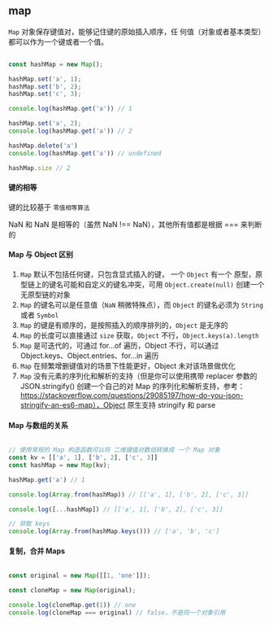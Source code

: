 
## map

`Map` 对象保存键值对，能够记住键的原始插入顺序，任
何值（对象或者基本类型）都可以作为一个键或者一个值。

```JavaScript

const hashMap = new Map();

hashMap.set('a', 1);
hashMap.set('b', 2);
hashMap.set('c', 3);

console.log(hashMap.get('a')) // 1

hashMap.set('a', 2);
console.log(hashMap.get('a')) // 2

hashMap.delete('a')
console.log(hashMap.get('a')) // undefined

hashMap.size // 2

```

#### 键的相等

键的比较基于 `零值相等算法`

NaN 和 NaN 是相等的（虽然 NaN !== NaN），其他所有值都是根据 === 来判断的

#### Map 与 Object 区别

1. `Map` 默认不包括任何键，只包含显式插入的键， 一个 `Object` 有一个 原型，原型链上的键名可能和自定义的键名冲突，可用 `Object.create(null)` 创建一个无原型链的对象
2. `Map` 的键名可以是任意值（`NaN` 稍微特殊点），而 `Object` 的键名必须为 `String` 或者 `Symbol`
3. `Map` 的键是有顺序的，是按照插入的顺序排列的，`Object` 是无序的
4. `Map` 的长度可以直接通过 `size` 获取，`Object` 不行，`Object.keys(a).length`
5. `Map` 是可迭代的，可通过 for...of 遍历，Object 不行，可以通过 Object.keys、Object.entries、for...in 遍历
6. `Map` 在频繁增删键值对的场景下性能更好，Object 未对该场景做优化
7. `Map` 没有元素的序列化和解析的支持（但是你可以使用携带 replacer 参数的 JSON.stringify() 创建一个自己的对 Map 的序列化和解析支持，参考：https://stackoverflow.com/questions/29085197/how-do-you-json-stringify-an-es6-map），Object 原生支持 stringify 和 parse

#### Map 与数组的关系

```JavaScript

// 使用常规的 Map 构造函数可以将 二维键值对数组转换成 一个 Map 对象
const kv = [['a', 1], ['b', 2], ['c', 3]]
const hashMap = new Map(kv);

hashMap.get('a') // 1

console.log(Array.from(hashMap)) // [['a', 1], ['b', 2], ['c', 3]]

console.log([...hashMap]) // [['a', 1], ['b', 2], ['c', 3]]

// 获取 keys
console.log(Array.from(hashMap.keys())) // ['a', 'b', 'c']

```

#### 复制，合并 Maps

```JavaScript

const original = new Map([[1, 'one']]);

const cloneMap = new Map(original);

console.log(cloneMap.get(1)) // one
console.log(cloneMap === original) // false，不是同一个对象引用

```